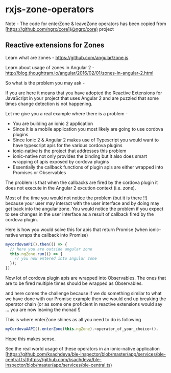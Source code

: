 # rxjs-zone-operators

Note - The code for enterZone & leaveZone operators has been copied from 
[https://github.com/ngrx/core](@ngrx/core) project

## Reactive extensions for Zones

Learn what are zones - <https://github.com/angular/zone.js>

Learn about usage of zones in Angular 2 - <http://blog.thoughtram.io/angular/2016/02/01/zones-in-angular-2.html>

So what is the problem you may ask -

If you are here it means that you have adopted the Reactive Extensions for JavaScript in your 
project that uses Angular 2 and are puzzled that some times change detection is not happening.

Let me give you a real example where there is a problem -

- You are building an ionic 2 application
- Since it is a mobile application you most likely are going to use cordova plugins
- Since Ionic 2 & Angular 2 makes use of Typescript you would want to have typescript apis for the various cordova plugins
- [ionic-native](https://github.com/driftyco/ionic-native) is the project that addresses this problem
- ionic-native not only provides the binding but it also does smart wrapping of apis exposed by cordova plugins
- Essentially the callback functions of plugin apis are either wrapped into Promises or Observables

The problem is that when the callbacks are fired by the cordova plugin it does not execute in the Angular 2 excution context (i.e. zone).

Most of the time you would not notice the problem (but it is there !!) because your user may interact with the user interface and by doing may get back into the angular zone. You would notice the problem if you expect to see changes in the user interface as a result of callback fired by the cordova plugin.

Here is how you would solve this for apis that return Promise (when ionic-native wraps the callback into Promise)

```typescript
mycordovaAPI().then(() => {
  // here you are outside angular zone
  this.ngZone.run(() => {
    // you now entered into angular zone
  });
})
```

Now lot of cordova plugin apis are wrapped into Observables. The ones that are to be fired multiple times should be wrapped
as Observables.

and here comes the challenge because if we do something similar to what we have done with our Promise example then we would end up breaking the operator chain (or as some one proficient in reactive extensions would say ... you are now leaving the monad !)

This is where enterZone shines as all you need to do is following 

```typescript
myCordovaAAPI().enterZone(this.ngZone).<operator_of_your_choice>().
```

Hope this makes sense.

See the real world usage of these operators in an ionic-native application [https://github.com/ksachdeva/ble-inspector/blob/master/app/services/ble-central.ts](https://github.com/ksachdeva/ble-inspector/blob/master/app/services/ble-central.ts)


















